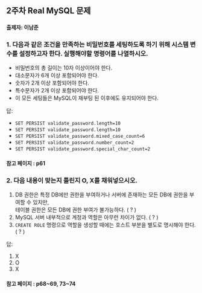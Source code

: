 ## 2주차 Real MySQL 문제
#### 출제자: 이남준

### 1. 다음과 같은 조건을 만족하는 비밀번호를 세팅하도록 하기 위해 시스템 변수를 설정하고자 한다. 실행해야할 명령어를 나열하시오.
- 비밀번호의 총 길이는 10자 이상이어야 한다.
- 대소문자가 6개 이상 포함되어야 한다.
- 숫자가 2개 이상 포함되어야 한다.
- 특수문자가 2개 이상 포함되어야 한다.
- 이 모든 세팅들은 MySQL이 재부팅 된 이후에도 유지되어야 한다.

답:
- `SET PERSIST validate_password.length=10`
- `SET PERSIST validate_password.length=10`
- `SET PERSIST validate_password.mixed_case_count=6`
- `SET PERSIST validate_password.number_count=2`
- `SET PERSIST validate_password.special_char_count=2`

#### 참고 페이지 : p61

### 2. 다음 내용이 맞는지 틀린지 O, X를 채워넣으시오.
1. DB 권한은 특정 DB에만 권한을 부여하거나 서버에 존재하는 모든 DB에 권한을 부여할 수 있지만,<br>
   테이블 권한은 모든 DB에 권한 부여가 불가능하다. ( ? )
2. MySQL 서버 내부적으로 계정과 역할은 아무런 차이가 없다. ( ? )
3. `CREATE ROLE` 명령으로 역할을 생성할 때에는 호스트 부분을 별도로 명시해야 한다. ( ? )

답:
1. X
2. O
3. X

#### 참고 페이지 : p68~69, 73~74